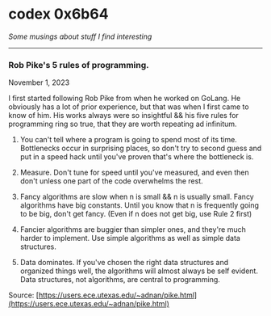 # codex 0x6b64

<i>Some musings about stuff I find interesting</i>

---

### Rob Pike's 5 rules of programming.

November 1, 2023

I first started following Rob Pike from when he worked on GoLang. He obviously has a lot of prior experience, but that was when I first came to know of him. His works always were so insightful && his five rules for programming ring so true, that they are worth repeating ad infinitum. 


1. You can't tell where a program is going to spend most of its time. Bottlenecks occur in surprising places, so don't try to second guess and put in a speed hack until you've proven that's where the bottleneck is.

2. Measure. Don't tune for speed until you've measured, and even then don't unless one part of the code overwhelms the rest.

3. Fancy algorithms are slow when n is small && n is usually small. Fancy algorithms have big constants. Until you know that n is frequently going to be big, don't get fancy. (Even if n does not get big, use Rule 2 first)

4. Fancier algorithms are buggier than simpler ones, and they're much harder to implement. Use simple algorithms as well as simple data structures.

5. Data dominates. If you've chosen the right data structures and organized things well, the algorithms will almost always be self evident. Data structures, not algorithms, are central to programming.

Source: [https://users.ece.utexas.edu/~adnan/pike.html](https://users.ece.utexas.edu/~adnan/pike.html)
